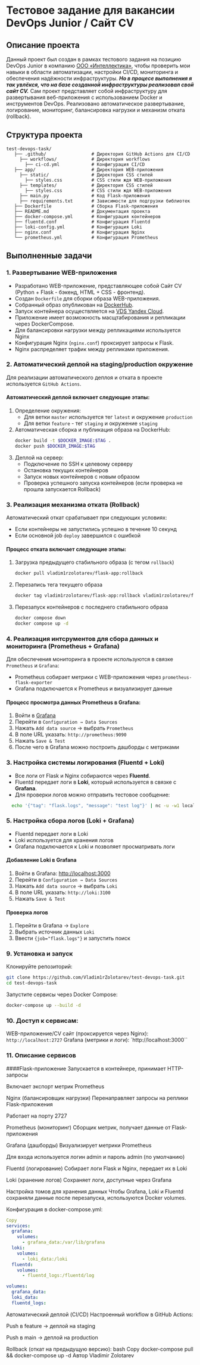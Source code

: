 # Тестовое задание для вакансии DevOps Junior / Сайт CV

## Описание проекта

Данный проект был создан в рамках тестового задания на позицию DevOps Junior в компанию [ООО «Интеллектика»](https://intellectika.ru/), чтобы проверить мои навыки в области автоматизации, настройки CI/CD, мониторинга и обеспечения надёжности инфраструктуры. ***Но в процесе выполнения я так увлёкся, что на базе созданной инфраструктуры реализовал свой сайт CV.***
Сам проект представляет собой инфраструктуру для развертывания веб-приложения с использованием Docker и инструментов DevOps. Реализовано автоматическое развертывание, логирование, мониторинг, балансировка нагрузки и механизм отката (rollback).

## Структура проекта

```
test-devops-task/
   ├── .github/                 # Директория GitHub Actions для CI/CD
     ├── workflows/             # Директория workflows
       ├── ci-cd.yml            # Конфигурация CI/CD
   ├── app/                     # Директория WEB-приложения
     ├── static/                # Директория CSS стилей
       ├── styles.css           # CSS стили ждя WEB-приложения
     ├── templates/             # Директория CSS стилей
       ├── styles.css           # CSS стили ждя WEB-приложения
     ├── main.py                # Код Flask-приложения
     ├── requirements.txt       # Зависимости для подгрузки библиотек
   ├── Dockerfile               # Сборка Flask-приложения
   ├── README.md                # Документация проекта
   ├── docker-compose.yml       # Конфигурация контейнеров
   ├── fluentd.conf             # Конфигурация Fluentd
   ├── loki-config.yml          # Конфигурация Loki
   ├── nginx.conf               # Конфигурация Nginx
   └── prometheus.yml           # Конфигурация Prometheus
```

## Выполненные задачи

### 1. Развертывание WEB-приложения
- Разработано WEB-приложение, представляющее собой Сайт СV (Python + Flask - бэкенд, HTML + CSS - фронтенд).
- Создан `Dockerfile` для сборки образа WEB-приложения.
- Собранный образ опубликован на [DockerHub](https://hub.docker.com/repository/docker/vladim1rzolotarev/flask-app/general).
- Запуск контейнера осуществляется на [VDS Yandex Cloud](http://89.169.153.58:2727/).
- Приложение имеет возможность масщтабирования и репликации через DockerCompose.
- Для балансировки нагрузки между репликациями используется Nginx
- Конфигурация Nginx (`nginx.conf`) проксирует запросы к Flask.
- Nginx распределяет трафик между репликами приложения.

### 2. Автоматический деплой на staging/production окружение

Для реализации автоматического деплоя и отката в проекте используется `GitHub Actions`.

#### Автоматический деплой включает следующие этапы:
1. Определение окружения:
   - Для ветки `master` используется тег `latest` и окружение `production`
   - Для ветки `feature` - тег `staging` и окружение `staging`
2. Автоматическая сборка и публикация образа на DockerHub:
   ```bash
   docker build -t $DOCKER_IMAGE:$TAG .
   docker push $DOCKER_IMAGE:$TAG
   ```
3. Деплой на сервер:
   - Подключение по SSH к целевому серверу
   - Остановка текущих контейнеров
   - Запуск новых контейнеров с новым образом
   - Проверка успешного запуска контейнеров (если проверка не прошла запускается Rollback)

### 3. Реализация механизма отката (Rollback)

Автоматический откат срабатывает при следующих условиях:
- Если контейнеры не запустились успешно в течение 10 секунд
- Если основной job `deploy` завершился с ошибкой

#### Процесс отката включает следующие этапы:
1. Загрузка предыдущего стабильного образа (с тегом `rollback`)
   ```bash
   docker pull vladim1rzolotarev/flask-app:rollback
   ```
2. Перезапись тега текущего образа
   ```bash
   docker tag vladim1rzolotarev/flask-app:rollback vladim1rzolotarev/flask-app:$TAG
   ```
3. Перезапуск контейнеров с последнего стабильного образа
   ```bash
   docker compose down
   docker compose up -d
   ```

### 4. Реализация интсрументов для сбора данных и мониторинга (Prometheus + Grafana)

Для обеспечения мониторинга в проекте используются в связке `Prometheus` и `Grafana`:
- Prometheus собирает метрики с WEB-приложения через `prometheus-flask-exporter`
- Grafana подключается к Prometheus и визуализирует данные

#### Процесс просмотра данных Prometheus в Grafana:
1. Войти в [Grafana](http://89.169.153.58:3000)
2. Перейти в `Configuration → Data Sources`
3. Нажать `Add data source` → выбрать `Prometheus`
4. В поле URL указать: `http://prometheus:9090`
5. Нажать `Save & Test`
6. После чего в Grafana можно построить дашборды с метриками

### 3. Настройка системы логирования (Fluentd + Loki)
- Все логи от Flask и Nginx собираются через **Fluentd**.
- Fluentd передает логи в **Loki**, который используется в связке с **Grafana**.
- Для проверки логов можно отправить тестовое сообщение:
```bash
  echo '{"tag": "flask.logs", "message": "test log"}' | nc -u -w1 localhost 24224
```

### 5. Настройка сбора логов (Loki + Grafana)

- Fluentd передает логи в Loki
- Loki используется для хранения логов
- Grafana подключается к Loki и позволяет просматривать логи

#### Добавление Loki в Grafana
1. Войти в Grafana: [http://localhost:3000](http://localhost:3000)
2. Перейти в `Configuration → Data Sources`
3. Нажать `Add data source` → выбрать `Loki`
4. В поле URL указать: `http://loki:3100`
5. Нажать `Save & Test`

#### Проверка логов
1. Перейти в Grafana → `Explore`
2. Выбрать источник данных `Loki`
3. Ввести `{job="flask.logs"}` и запустить поиск




### 9. Установка и запуск
Клонируйте репозиторий:
```bash
git clone https://github.com/Vladim1rZolotarev/test-devops-task.git
cd test-devops-task
```
Запустите сервисы через Docker Compose:
```bash
docker-compose up --build -d
```

### 10. Доступ к сервисам:
WEB-приложение/CV сайт (проксируется через Nginx): `http://localhost:2727`
Grafana (метрики и логи): `http://localhost:3000``

### 11. Описание сервисов
####Flask-приложение
Запускается в контейнере, принимает HTTP-запросы

Включает экспорт метрик Prometheus

Nginx (балансировщик нагрузки)
Перенаправляет запросы на реплики Flask-приложения

Работает на порту 2727

Prometheus (мониторинг)
Сборщик метрик, получает данные от Flask-приложения

Grafana (дашборды)
Визуализирует метрики Prometheus

Для входа используется логин admin и пароль admin (по умолчанию)

Fluentd (логирование)
Собирает логи Flask и Nginx, передает их в Loki

Loki (хранение логов)
Сохраняет логи, доступные через Grafana

Настройка томов для хранения данных
Чтобы Grafana, Loki и Fluentd сохраняли данные после перезапуска, используются Docker volumes.

Конфигурация в docker-compose.yml:

```yaml
Copy
services:
  grafana:
    volumes:
      - grafana_data:/var/lib/grafana
  loki:
    volumes:
      - loki_data:/loki
  fluentd:
    volumes:
      - fluentd_logs:/fluentd/log

volumes:
  grafana_data:
  loki_data:
  fluentd_logs:
```
Автоматический деплой (CI/CD)
Настроенный workflow в GitHub Actions:

Push в feature → деплой на staging

Push в main → деплой на production

Rollback (откат на предыдущую версию):
bash
Copy
docker-compose pull && docker-compose up -d
Автор
Vladimir Zolotarev
